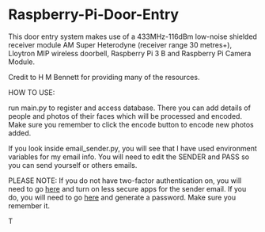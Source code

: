 # Raspberry-Pi-Door-Entry

This door entry system makes use of a 433MHz-116dBm low-noise shielded receiver module AM Super Heterodyne (receiver range 30 metres+), Lloytron MIP wireless doorbell, Raspberry Pi 3 B and Raspberry Pi Camera Module. 

Credit to H M Bennett for providing many of the resources.

HOW TO USE:

run main.py to register and access database. There you can add details of people and photos of their faces which will be processed and encoded. Make sure you remember to click the encode button to encode new photos added.

If you look inside email_sender.py, you will see that I have used environment variables for my email info. You will need to edit the SENDER and PASS so you can send yourself or others emails.

PLEASE NOTE: If you do not have two-factor authentication on, you will need to go [here](https://myaccount.google.com/lesssecureapps) and turn on less secure apps for the sender email. If you do, you will need to go [here](https://myaccount.google.com/apppasswords) and generate a password. Make sure you remember it.

T